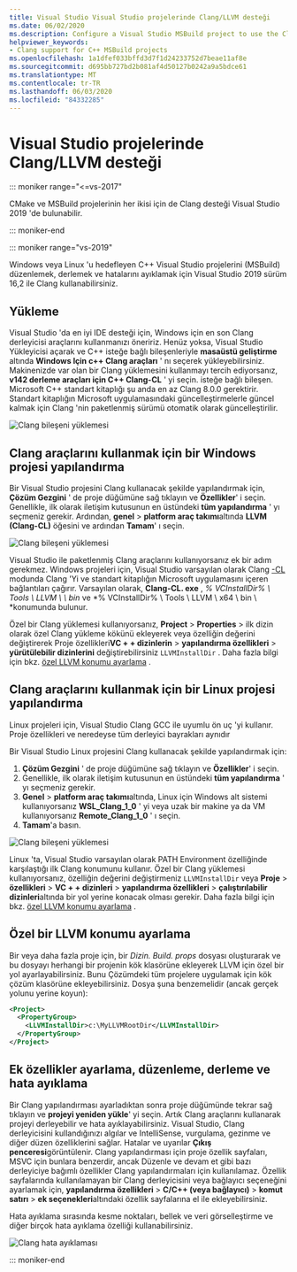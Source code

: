 ```yaml
---
title: Visual Studio Visual Studio projelerinde Clang/LLVM desteği
ms.date: 06/02/2020
ms.description: Configure a Visual Studio MSBuild project to use the Clang/LLVM toolchain.
helpviewer_keywords:
- Clang support for C++ MSBuild projects
ms.openlocfilehash: 1a1dfef033bffd3d7f1d24233752d7beae11af8e
ms.sourcegitcommit: d695bb727bd2b081af4d50127b0242a9a5bdce61
ms.translationtype: MT
ms.contentlocale: tr-TR
ms.lasthandoff: 06/03/2020
ms.locfileid: "84332285"
---
```

# <a name="clangllvm-support-in-visual-studio-projects"></a>Visual Studio projelerinde Clang/LLVM desteği

::: moniker range="<=vs-2017"

CMake ve MSBuild projelerinin her ikisi için de Clang desteği Visual Studio 2019 'de bulunabilir.

::: moniker-end

::: moniker range="vs-2019"

Windows veya Linux 'u hedefleyen C++ Visual Studio projelerini (MSBuild) düzenlemek, derlemek ve hatalarını ayıklamak için Visual Studio 2019 sürüm 16,2 ile Clang kullanabilirsiniz.

## <a name="install"></a>Yükleme

Visual Studio 'da en iyi IDE desteği için, Windows için en son Clang derleyicisi araçlarını kullanmanızı öneririz. Henüz yoksa, Visual Studio Yükleyicisi açarak ve C++ isteğe bağlı bileşenleriyle **masaüstü geliştirme** altında **Windows Için c++ Clang araçları** ' nı seçerek yükleyebilirsiniz. Makinenizde var olan bir Clang yüklemesini kullanmayı tercih ediyorsanız, **v142 derleme araçları için C++ Clang-CL** ' yi seçin. isteğe bağlı bileşen. Microsoft C++ standart kitaplığı şu anda en az Clang 8.0.0 gerektirir. Standart kitaplığın Microsoft uygulamasındaki güncelleştirmelerle güncel kalmak için Clang 'nin paketlenmiş sürümü otomatik olarak güncelleştirilir.

![Clang bileşeni yüklemesi](media/clang-install-vs2019.png)

## <a name="configure-a-windows-project-to-use-clang-tools"></a>Clang araçlarını kullanmak için bir Windows projesi yapılandırma

Bir Visual Studio projesini Clang kullanacak şekilde yapılandırmak için, **Çözüm Gezgini** ' de proje düğümüne sağ tıklayın ve **Özellikler**' i seçin. Genellikle, ilk olarak iletişim kutusunun en üstündeki **tüm yapılandırma** ' yı seçmeniz gerekir. Ardından, **genel**  >  **platform araç takımı**altında **LLVM (Clang-CL)** öğesini ve ardından **Tamam**' ı seçin.

![Clang bileşeni yüklemesi](media/clang-msbuild-prop-page.png)

Visual Studio ile paketlenmiş Clang araçlarını kullanıyorsanız ek bir adım gerekmez. Windows projeleri için, Visual Studio varsayılan olarak Clang [-CL](https://llvm.org/devmtg/2014-04/PDFs/Talks/clang-cl.pdf) modunda Clang 'Yi ve standart kitaplığın Microsoft uygulamasını içeren bağlantıları çağırır. Varsayılan olarak, **Clang-CL. exe** , *% VCInstallDir% \\ Tools \\ LLVM \\ \\ bin* ve *% VCInstallDir% \\ Tools \\ LLVM \\ x64 \\ bin \\ *konumunda bulunur.

Özel bir Clang yüklemesi kullanıyorsanız, **Project**  >  **Properties**  >  ilk dizin olarak özel Clang yükleme kökünü ekleyerek veya özelliğin değerini değiştirerek Proje özellikleri**VC + + dizinlerin**  >  **yapılandırma özellikleri**  >  **yürütülebilir dizinlerini** değiştirebilirsiniz `LLVMInstallDir` . Daha fazla bilgi için bkz. [özel LLVM konumu ayarlama](#custom_llvm_location) .

## <a name="configure-a-linux-project-to-use-clang-tools"></a>Clang araçlarını kullanmak için bir Linux projesi yapılandırma

Linux projeleri için, Visual Studio Clang GCC ile uyumlu ön uç 'yi kullanır. Proje özellikleri ve neredeyse tüm derleyici bayrakları aynıdır

Bir Visual Studio Linux projesini Clang kullanacak şekilde yapılandırmak için:

1. **Çözüm Gezgini** ' de proje düğümüne sağ tıklayın ve **Özellikler**' i seçin.
1. Genellikle, ilk olarak iletişim kutusunun en üstündeki **tüm yapılandırma** ' yı seçmeniz gerekir.
1. **Genel** > **platform araç takımı**altında, Linux için Windows alt sistemi kullanıyorsanız **WSL_Clang_1_0** ' yi veya uzak bir makine ya da VM kullanıyorsanız **Remote_Clang_1_0** ' ı seçin.
1. **Tamam**'a basın.

![Clang bileşeni yüklemesi](media/clang-msbuild-prop-page.png)

Linux 'ta, Visual Studio varsayılan olarak PATH Environment özelliğinde karşılaştığı ilk Clang konumunu kullanır. Özel bir Clang yüklemesi kullanıyorsanız, özelliğin değerini değiştirmeniz `LLVMInstallDir` veya **Proje**  >  **özellikleri**  >  **VC + + dizinleri**  >  **yapılandırma özellikleri**  >  **çalıştırılabilir dizinleri**altında bir yol yerine konacak olması gerekir. Daha fazla bilgi için bkz. [özel LLVM konumu ayarlama](#custom_llvm_location) .

## <a name="set-a-custom-llvm-location"></a><a name="custom_llvm_location"></a>Özel bir LLVM konumu ayarlama

Bir veya daha fazla proje için, bir *Dizin. Build. props* dosyası oluşturarak ve bu dosyayı herhangi bir projenin kök klasörüne ekleyerek LLVM için özel bir yol ayarlayabilirsiniz. Bunu Çözümdeki tüm projelere uygulamak için kök çözüm klasörüne ekleyebilirsiniz. Dosya şuna benzemelidir (ancak gerçek yolunu yerine koyun):

```xml
<Project>
  <PropertyGroup>
    <LLVMInstallDir>c:\MyLLVMRootDir</LLVMInstallDir>
  </PropertyGroup>
</Project>
```

## <a name="set-additional-properties-edit-build-and-debug"></a>Ek özellikler ayarlama, düzenleme, derleme ve hata ayıklama

Bir Clang yapılandırması ayarladıktan sonra proje düğümünde tekrar sağ tıklayın ve **projeyi yeniden yükle**' yi seçin. Artık Clang araçlarını kullanarak projeyi derleyebilir ve hata ayıklayabilirsiniz. Visual Studio, Clang derleyicisini kullandığınızı algılar ve IntelliSense, vurgulama, gezinme ve diğer düzen özelliklerini sağlar. Hatalar ve uyarılar **Çıkış penceresi**görüntülenir. Clang yapılandırması için proje özellik sayfaları, MSVC için bunlara benzerdir, ancak Düzenle ve devam et gibi bazı derleyiciye bağımlı özellikler Clang yapılandırmaları için kullanılamaz. Özellik sayfalarında kullanılamayan bir Clang derleyicisini veya bağlayıcı seçeneğini ayarlamak için, **yapılandırma özellikleri**  >  **C/C++ (veya bağlayıcı)**  >  **komut satırı**  >  **ek seçenekleri**altındaki özellik sayfalarına el ile ekleyebilirsiniz.

Hata ayıklama sırasında kesme noktaları, bellek ve veri görselleştirme ve diğer birçok hata ayıklama özelliği kullanabilirsiniz.  

![Clang hata ayıklaması](media/clang-debug-msbuild.png)

::: moniker-end
